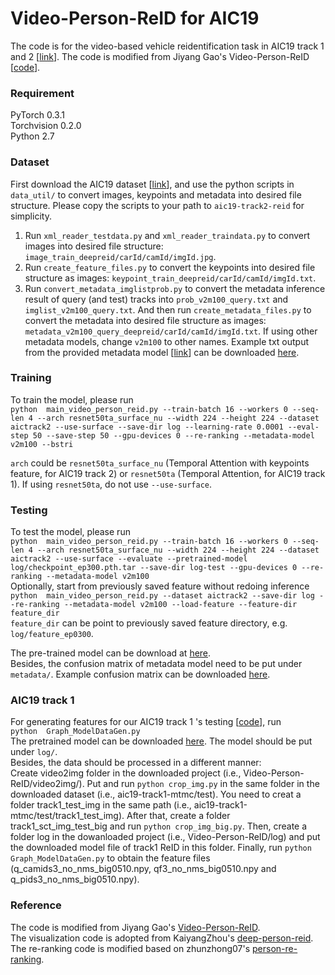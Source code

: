# Video-Person-ReID for AIC19

The code is for the video-based vehicle reidentification task in AIC19 track 1 and 2 \[[link](https://www.aicitychallenge.org/)\].
The code is modified from Jiyang Gao's Video-Person-ReID \[[code](https://github.com/jiyanggao/Video-Person-ReID)\].

### Requirement

PyTorch 0.3.1 <br />
Torchvision 0.2.0 <br />
Python 2.7 <br />

### Dataset

First download the AIC19 dataset \[[link](https://www.aicitychallenge.org/)\], and use the python scripts in `data_util/` to convert images, keypoints and metadata into desired file structure. Please copy the scripts to your path to `aic19-track2-reid` for simplicity.

1. Run `xml_reader_testdata.py` and `xml_reader_traindata.py` to convert images into desired file structure: `image_train_deepreid/carId/camId/imgId.jpg`.
2. Run `create_feature_files.py` to convert the keypoints into desired file structure as images:  `keypoint_train_deepreid/carId/camId/imgId.txt`.
3. Run `convert_metadata_imglistprob.py` to convert the metadata inference result of query (and test) tracks into `prob_v2m100_query.txt` and `imglist_v2m100_query.txt`. And then run `create_metadata_files.py` to convert the metadata into desired file structure as images:  `metadata_v2m100_query_deepreid/carId/camId/imgId.txt`. If using other metadata models, change `v2m100` to other names. Example txt output from the provided metadata model \[[link](https://github.com/ipl-uw/2019-CVPR-AIC-Track-2-UWIPL/tree/master/metadata)\] can be downloaded [here](https://drive.google.com/open?id=1X4geSMtsHCztwmhuUimjFjEZGUImsA7L).


### Training

To train the model, please run
<br />
`
python  main_video_person_reid.py --train-batch 16 --workers 0 --seq-len 4 --arch resnet50ta_surface_nu --width 224 --height 224 --dataset aictrack2 --use-surface --save-dir log --learning-rate 0.0001 --eval-step 50 --save-step 50 --gpu-devices 0 --re-ranking --metadata-model v2m100 --bstri
`
<br />

`arch` could be `resnet50ta_surface_nu` (Temporal Attention with keypoints feature, for AIC19 track 2) or `resnet50ta` (Temporal Attention, for AIC19 track 1). If using `resnet50ta`, do not use `--use-surface`.<br />

### Testing

To test the model, please run
<br />
`
python  main_video_person_reid.py --train-batch 16 --workers 0 --seq-len 4 --arch resnet50ta_surface_nu --width 224 --height 224 --dataset aictrack2 --use-surface --evaluate --pretrained-model log/checkpoint_ep300.pth.tar --save-dir log-test --gpu-devices 0 --re-ranking --metadata-model v2m100
`
<br />
Optionally, start from previously saved feature without redoing inference
<br />
`
python  main_video_person_reid.py --dataset aictrack2 --save-dir log --re-ranking --metadata-model v2m100 --load-feature --feature-dir feature_dir
`
<br />
`feature_dir` can be point to previously saved feature directory, e.g. `log/feature_ep0300`.<br />

The pre-trained model can be download at [here](https://drive.google.com/open?id=1jjwQhk8i4X12_DjCz9LlgrvL-9uKa2mE).<br/>
Besides, the confusion matrix of metadata model need to be put under `metadata/`. Example confusion matrix can be downloaded [here](https://drive.google.com/open?id=178oG9f8H58YgVWsk_KaxpWf_i3dr2wER).


### AIC19 track 1

For generating features for our AIC19 track 1 's testing \[[code](https://github.com/ipl-uw/2019-CVPR-AIC-Track-1-UWIPL)\], run
<br />
`
python  Graph_ModelDataGen.py
`
<br />
The pretrained model can be downloaded [here](https://drive.google.com/file/d/1C-uE8nPA3Rtu8tkHptRS8J87sayrB7Nj/view?usp=sharing). The model should be put under `log/`.<br/>
Besides, the data should be processed in a different manner:<br/>
Create video2img folder in the downloaded project (i.e., Video-Person-ReID/video2img/).
Put and run `python crop_img.py` in the same folder in the downloaded dataset (i.e., aic19-track1-mtmc/test). You need to creat a folder track1_test_img in the same path (i.e., aic19-track1-mtmc/test/track1_test_img). After that, create a folder track1_sct_img_test_big and run `python crop_img_big.py`. Then, create a folder log in the dowanloaded project (i.e., Video-Person-ReID/log) and put the downloaded model file of track1 ReID in this folder. Finally, run `python Graph_ModelDataGen.py` to obtain the feature files (q_camids3_no_nms_big0510.npy, qf3_no_nms_big0510.npy and q_pids3_no_nms_big0510.npy).<br />

### Reference

The code is modified from Jiyang Gao's [Video-Person-ReID](https://github.com/jiyanggao/Video-Person-ReID).<br/>
The visualization code is adopted from KaiyangZhou's [deep-person-reid](https://github.com/KaiyangZhou/deep-person-reid).<br/>
The re-ranking code is modified based on zhunzhong07's [person-re-ranking](https://github.com/zhunzhong07/person-re-ranking).
